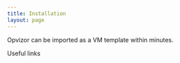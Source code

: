 ```yaml
---
title: Installation
layout: page
---
```


Opvizor can be imported as a VM template within minutes.


Useful links

[Our demo environmnet]: https://demoml.codenotary.io/
